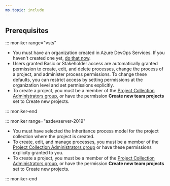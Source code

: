 ```yaml
---
ms.topic: include
---
```


## Prerequisites

::: moniker range="vsts"

* You must have an organization created in Azure DevOps Services. If you haven't created one yet, [do that now](/azure/devops/user-guide/sign-up-invite-teammates).  
* Users granted Basic or Stakeholder access are automatically granted permission to create, edit, and delete processes, change the process of a project, and administer process permissions. To change these defaults, you can restrict access by setting permissions at the organization level and set permissions explicitly. 
* To create a project, you must be a member of the [Project Collection Administrators group](/azure/devops/organizations/security/set-project-collection-level-permissions), or have the permission **Create new team projects** set to Create new projects.
	
::: moniker-end

::: moniker range="azdevserver-2019"

* You must have selected the Inheritance process model for the project collection where the project is created.  
* To create, edit, and manage processes, you must be a member of the [Project Collection Administrators group](/azure/devops/organizations/security/set-project-collection-level-permissions) or have these permissions explicity granted to you.
* To create a project, you must be a member of the [Project Collection Administrators group](/azure/devops/organizations/security/set-project-collection-level-permissions), or have the permission **Create new team projects** set to Create new projects.

::: moniker-end